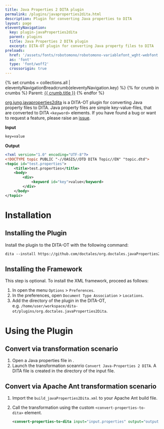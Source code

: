 ```yaml
---
title: Java Properties 2 DITA plugin
permalink: /plugins/javaproperties2dita.html
description: Plugin for converting Java properties to DITA
layout: page
eleventyNavigation:
  key: plugin-javaProperties2dita
  parent: plugins
  title: Java Properties 2 DITA plugin
  excerpt: DITA-OT plugin for converting Java property files to DITA
preloads:
  href: '/assets/fonts/robotomono/robotomono-variablefont_wght-webfont.woff2'
  as: 'font'
  type: 'font/woff2'
  crossorigin: true
---
```


{% set crumbs = collections.all | eleventyNavigationBreadcrumb(eleventyNavigation.key) %}
{% for crumb in crumbs %}
Parent: <a class="crumb" href="{{ crumb.url | url }}">{{ crumb.title }}</a>
{% endfor %}

[org.jung.javaproperties2dita](https://github.com/stefan-jung/org.jung.javaproperties2dita) is a DITA-OT plugin for converting Java property files to DITA. Java property files are simple key-value-files, that are converted to DITA `<keyword>` elements. If you have found a bug or want to request a feature, please raise an [issue](https://github.com/stefan-jung/org.jung.javaproperties2dita/issues).

  

**Input**

```xml
key=value
```

**Output**

```xml
<?xml version="1.0" encoding="UTF-8"?>
<!DOCTYPE topic PUBLIC "-//OASIS//DTD DITA Topic//EN" "topic.dtd">
<topic id="test.properties">
    <title>test.properties</title>
    <body>
        <div>
            <keyword id="key">value</keyword>
        </div>
    </body>
</topic>
```

Installation
============

Installing the Plugin
----------------------

Install the plugin to the DITA-OT with the following command:

```xml
dita --install https://github.com/doctales/org.doctales.javaProperties2Dita/archive/master.zip
```

  

Installing the Framework
------------------------

This step is optional. To install the <oXygen/> XML framework, proceed as follows:

1.  In <oXygen/> open the menu `Options` > `Preferences`.
2.  In the preferences, open `Document Type Association` > `Locations`.
3.  Add the directory of the plugin in the DITA-OT, e.g. `/home/user/workspace/dita-ot/plugins/org.doctales.javaProperties2Dita`.

Using the Plugin
================

Convert via <oXygen/> transformation scenario
---------------------------------------------

1.  Open a Java properties file in <oXygen/>.
2.  Launch the transformation sceanrio `Convert Java-Properties 2 DITA`. A DITA file is created in the directory of the input file.

Convert via Apache Ant transformation scenario
----------------------------------------------

1.  Import the `build_javaProperties2Dita.xml` to your Apache Ant build file.
2.  Call the transformation using the custom `<convert-properties-to-dita>` element.
    
    ```xml
    <convert-properties-to-dita input="input.properties" output="output.dita"/>
    ```
